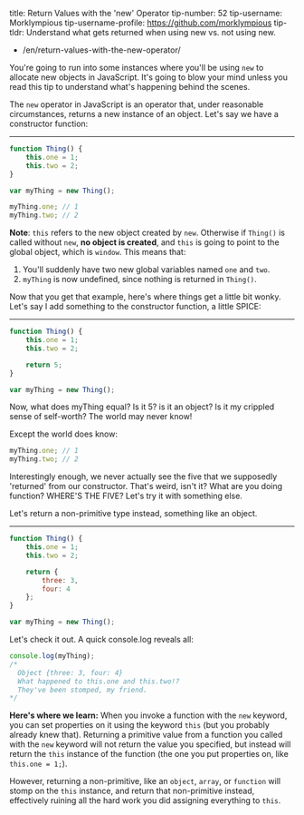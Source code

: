title: Return Values with the 'new' Operator
tip-number: 52
tip-username: Morklympious
tip-username-profile: https://github.com/morklympious
tip-tldr: Understand what gets returned when using new vs. not using new.

-   /en/return-values-with-the-new-operator/

You're going to run into some instances where you'll be using `new` to allocate new objects in JavaScript. It's going to blow your mind unless you read this tip to understand what's happening behind the scenes.

The `new` operator in JavaScript is an operator that, under reasonable circumstances, returns a new instance of an object. Let's say we have a constructor function:

---

```js
function Thing() {
    this.one = 1;
    this.two = 2;
}

var myThing = new Thing();

myThing.one; // 1
myThing.two; // 2
```

**Note**: `this` refers to the new object created by `new`. Otherwise if `Thing()` is called without `new`, **no object is created**, and `this` is going to point to the global object, which is `window`. This means that:

1. You'll suddenly have two new global variables named `one` and `two`.
2. `myThing` is now undefined, since nothing is returned in `Thing()`.

Now that you get that example, here's where things get a little bit wonky. Let's say I add something to the constructor function, a little SPICE:

---

```js
function Thing() {
    this.one = 1;
    this.two = 2;

    return 5;
}

var myThing = new Thing();
```

Now, what does myThing equal? Is it 5? is it an object? Is it my crippled sense of self-worth? The world may never know!

Except the world does know:

```js
myThing.one; // 1
myThing.two; // 2
```

Interestingly enough, we never actually see the five that we supposedly 'returned' from our constructor. That's weird, isn't it? What are you doing function? WHERE'S THE FIVE? Let's try it with something else.

Let's return a non-primitive type instead, something like an object.

---

```js
function Thing() {
    this.one = 1;
    this.two = 2;

    return {
        three: 3,
        four: 4
    };
}

var myThing = new Thing();
```

Let's check it out. A quick console.log reveals all:

```js
console.log(myThing);
/*
  Object {three: 3, four: 4}
  What happened to this.one and this.two!?
  They've been stomped, my friend.
*/
```

**Here's where we learn:** When you invoke a function with the `new` keyword, you can set properties on it using the keyword `this` (but you probably already knew that). Returning a primitive value from a function you called with the `new` keyword will not return the value you specified, but instead will return the `this` instance of the function (the one you put properties on, like `this.one = 1;`).

However, returning a non-primitive, like an `object`, `array`, or `function` will stomp on the `this` instance, and return that non-primitive instead, effectively ruining all the hard work you did assigning everything to `this`.
